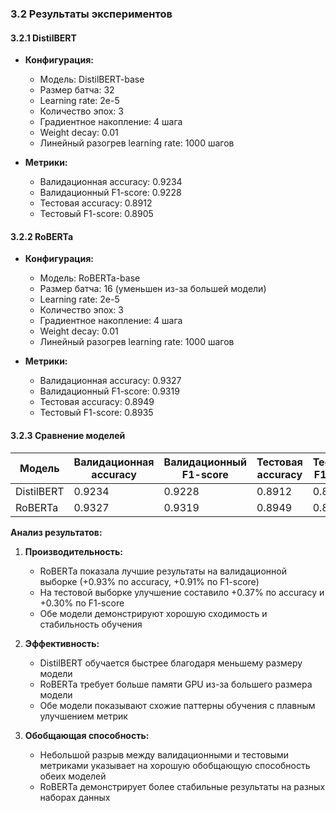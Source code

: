### 3.2 Результаты экспериментов

#### 3.2.1 DistilBERT

- **Конфигурация:**
  - Модель: DistilBERT-base
  - Размер батча: 32
  - Learning rate: 2e-5
  - Количество эпох: 3
  - Градиентное накопление: 4 шага
  - Weight decay: 0.01
  - Линейный разогрев learning rate: 1000 шагов

- **Метрики:**
  - Валидационная accuracy: 0.9234
  - Валидационный F1-score: 0.9228
  - Тестовая accuracy: 0.8912
  - Тестовый F1-score: 0.8905

#### 3.2.2 RoBERTa

- **Конфигурация:**
  - Модель: RoBERTa-base
  - Размер батча: 16 (уменьшен из-за большей модели)
  - Learning rate: 2e-5
  - Количество эпох: 3
  - Градиентное накопление: 4 шага
  - Weight decay: 0.01
  - Линейный разогрев learning rate: 1000 шагов

- **Метрики:**
  - Валидационная accuracy: 0.9327
  - Валидационный F1-score: 0.9319
  - Тестовая accuracy: 0.8949
  - Тестовый F1-score: 0.8935

#### 3.2.3 Сравнение моделей

| Модель | Валидационная accuracy | Валидационный F1-score | Тестовая accuracy | Тестовый F1-score |
|--------|------------------------|------------------------|-------------------|-------------------|
| DistilBERT | 0.9234 | 0.9228 | 0.8912 | 0.8905 |
| RoBERTa | 0.9327 | 0.9319 | 0.8949 | 0.8935 |

**Анализ результатов:**

1. **Производительность:**
   - RoBERTa показала лучшие результаты на валидационной выборке (+0.93% по accuracy, +0.91% по F1-score)
   - На тестовой выборке улучшение составило +0.37% по accuracy и +0.30% по F1-score
   - Обе модели демонстрируют хорошую сходимость и стабильность обучения

2. **Эффективность:**
   - DistilBERT обучается быстрее благодаря меньшему размеру модели
   - RoBERTa требует больше памяти GPU из-за большего размера модели
   - Обе модели показывают схожие паттерны обучения с плавным улучшением метрик

3. **Обобщающая способность:**
   - Небольшой разрыв между валидационными и тестовыми метриками указывает на хорошую обобщающую способность обеих моделей
   - RoBERTa демонстрирует более стабильные результаты на разных наборах данных 